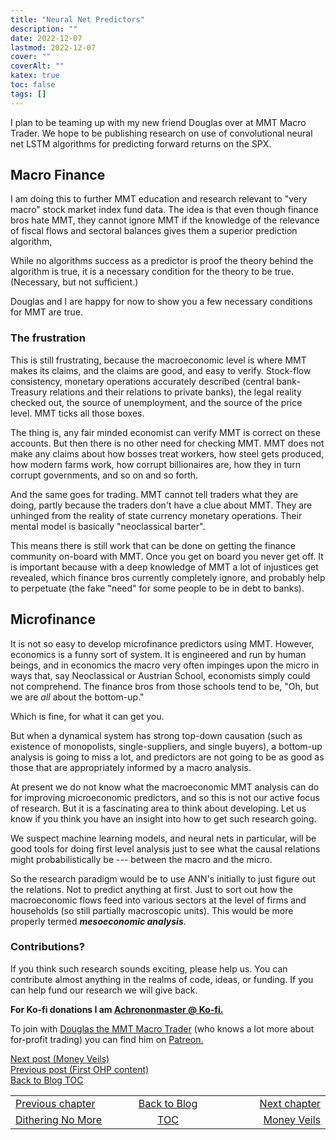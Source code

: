 ```yaml
---
title: "Neural Net Predictors"
description: ""
date: 2022-12-07
lastmod: 2022-12-07
cover: ""
coverAlt: ""
katex: true
toc: false
tags: []
---
```


I plan to be teaming up with my new friend Douglas over at MMT Macro Trader. 
We hope to be publishing research on use of convolutional neural net LSTM algorithms 
for predicting forward returns on the SPX. 

## Macro Finance

I am doing this to further MMT education and research relevant to "very macro" 
stock market index fund data.  The idea is that even though finance bros hate MMT, 
they cannot ignore MMT if the knowledge of the relevance of fiscal flows and 
sectoral balances gives them a superior prediction algorithm,

While no algorithms success as a predictor is proof the theory behind the algorithm is true, 
it is a necessary condition for the theory to be true. (Necessary, but not sufficient.)

Douglas and I are happy for now to show you a few necessary conditions for MMT are true.


### The frustration

This is still frustrating, because the macroeconomic level is where MMT makes its claims, 
and the claims are good, and easy to verify. Stock-flow consistency, monetary operations 
accurately described (central bank-Treasury relations and their relations to private banks), 
the legal reality checked out, the source of unemployment, and the source of the price level.
MMT ticks all those boxes.

The thing is, any fair minded economist can verify MMT is correct on these accounts. 
But then there is no other need for checking MMT. MMT does not make any claims about 
how bosses treat workers, how steel gets produced, how modern farms work, 
how corrupt billionaires are, how they in turn corrupt governments, and so on and so forth.

And the same goes for trading. MMT cannot tell traders what they are doing, 
partly because the traders don't have a clue about MMT. 
They are unhinged from the reality of state currency monetary operations. 
Their mental model is basically "neoclassical barter".

This means there is still work that can be done on getting the finance community on-board with MMT. 
Once you get on board you never get off. It is important because with a 
deep knowledge of MMT a lot of injustices get revealed, which finance bros currently 
completely ignore, and probably help to perpetuate (the fake "need" for some people to be in debt to banks).


## Microfinance

It is not so easy to develop microfinance predictors using MMT. However, economics is a 
funny sort of system. It is engineered and run by human beings, and in economics the 
macro very often impinges upon the micro in ways that, say Neoclassical or Austrian School,
economists simply could not comprehend.  The finance bros from those schools tend to be, 
"Oh, but we are *all* about the bottom-up."

Which is fine, for what it can get you.

But when a dynamical system has strong top-down causation (such as existence of 
monopolists, single-suppliers, and single buyers), a bottom-up analysis is going 
to miss a lot, and predictors are not going to be as good as those that are appropriately 
informed by a macro analysis.

At present we do not know what the macroeconomic MMT analysis can do for improving 
microeconomic predictors, and so this is not our active focus of research. 
But it is a fascinating area to think about developing. 
Let us know if you think you have an insight into how to get such research going.

We suspect machine learning models, and neural nets in particular, 
will be good tools for doing first level analysis just to see what the causal relations 
might probabilistically be --- between the macro and the micro.

So the research paradigm would be to use ANN's initially to just figure out the relations. 
Not to predict anything at first.  Just to sort out how the macroeconomic flows feed into 
various sectors at the level of firms and households (so still partially macroscopic units). 
This would be more properly termed **_mesoeconomic analysis_**.


### Contributions?

If you think such research sounds exciting, please help us. You can contribute almost 
anything in the realms of code, ideas, or funding. If you can help fund our research 
we will give back.


**For Ko-fi donations I am [Achrononmaster \@ Ko-fi.](https://ko-fi.com/achrononmaster/)**

To join with [Douglas the MMT Macro Trader](https://www.patreon.com/mmtmacrotrader) (who knows a lot more about for-profit trading) you can find him on [Patreon.](https://www.patreon.com/mmtmacrotrader)


[Next post (Money Veils)](../)  
[Previous post (First OHP content)](../01_first_content.md)  
[Back to Blog TOC](../)


<table style="border-collapse: collapse; border=0;">
    <colgroup>
       <col span="1" style="width: 25%;">
       <col span="1" style="width: 15%;">
       <col span="1" style="width: 25%;">
    </colgroup>
<tr style="border: 1px solid color:#0f0f0f;">
<td style="border: 1px solid color:#0f0f0f;">
<a href="../01_first_content">Previous chapter</a></td>
<td style="border: 1px solid color:#0f0f0f; text-align:center;">
<a href="../">Back to Blog</a></td>
<td style="border: 1px solid color:#0f0f0f; text-align:right;">
<a href="../04_money_veils">Next chapter</a></td>
</tr>
<tr style="border: 1px solid color:#0f0f0f;">
<td style="border: 1px solid color:#0f0f0f;">
<a href="../01_first_content">Dithering No More</a></td>
<td style="border: 1px solid color:#0f0f0f; text-align:center;"><a href="../">TOC</a></td>
<td style="border: 1px solid color:#0f0f0f; text-align:right;">
<a href="../04_money_veils">Money Veils</a></td>
</tr>
</table>

